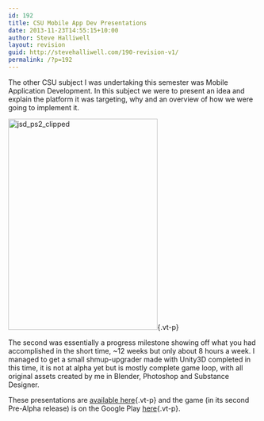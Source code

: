 ```yaml
---
id: 192
title: CSU Mobile App Dev Presentations
date: 2013-11-23T14:55:15+10:00
author: Steve Halliwell
layout: revision
guid: http://stevehalliwell.com/190-revision-v1/
permalink: /?p=192
---
```

The other CSU subject I was undertaking this semester was Mobile Application Development. In this subject we were to present an idea and explain the platform it was targeting, why and an overview of how we were going to implement it.

[<img loading="lazy" class="alignnone size-full wp-image-191" alt="jsd_ps2_clipped" src="http://stevehalliwell.com/wp-content/uploads/2013/11/jsd_ps2_clipped.png" width="301" height="426" srcset="http://stevehalliwell.com/wp-content/uploads/2013/11/jsd_ps2_clipped.png 301w, http://stevehalliwell.com/wp-content/uploads/2013/11/jsd_ps2_clipped-211x300.png 211w" sizes="(max-width: 301px) 100vw, 301px" />](http://stevehalliwell.com/wp-content/uploads/2013/11/jsd_ps2_clipped.png){.vt-p}

The second was essentially a progress milestone showing off what you had accomplished in the short time, ~12 weeks but only about 8 hours a week. I managed to get a small shmup-upgrader made with Unity3D completed in this time, it is not at alpha yet but is mostly complete game loop, with all original assets created by me in Blender, Photoshop and Substance Designer.

These presentations are [available here](https://drive.google.com/folderview?id=0B3IiDGqoOqoSd3JHQ3NtUGs3V3c&usp=sharing){.vt-p} and the game (in its second Pre-Alpha release) is on the Google Play [here](https://play.google.com/store/apps/details?id=com.ahh.jsd_pa){.vt-p}.